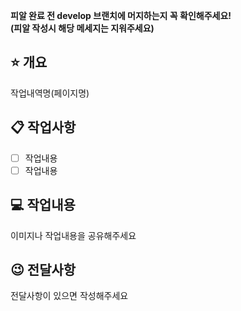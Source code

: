 **피알 완료 전 develop 브랜치에 머지하는지 꼭 확인해주세요!  
(피알 작성시 해당 메세지는 지워주세요)**
## ⭐ 개요

작업내역명(페이지명)

## 📋 작업사항

- [ ] 작업내용
- [ ] 작업내용

## 💻 작업내용

이미지나 작업내용을 공유해주세요

## 😉 전달사항

전달사항이 있으면 작성해주세요

